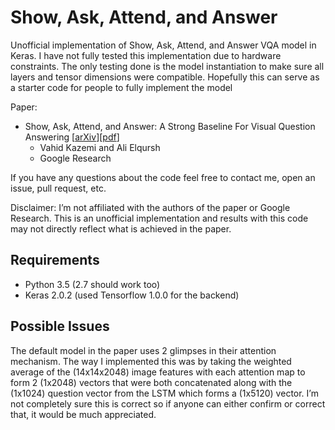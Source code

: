 # Show, Ask, Attend, and Answer

Unofficial implementation of Show, Ask, Attend, and Answer VQA model in Keras. I have not fully tested this implementation due to hardware constraints. The only testing done is the model instantiation to make sure all layers and tensor dimensions were compatible. Hopefully this can serve as a starter code for people to fully implement the model

Paper:
* Show, Ask, Attend, and Answer: A Strong Baseline For Visual Question Answering [[arXiv](https://arxiv.org/abs/1704.03162)][[pdf](https://arxiv.org/pdf/1704.03162.pdf)]
  * Vahid Kazemi and Ali Elqursh
  * Google Research

If you have any questions about the code feel free to contact me, open an issue, pull request, etc.

Disclaimer: I’m not affiliated with the authors of the paper or Google Research. This is an unofficial implementation and results with this code may not directly reflect what is achieved in the paper.

## Requirements ##
- Python 3.5 (2.7 should work too)
- Keras 2.0.2 (used Tensorflow 1.0.0 for the backend)

## Possible Issues ##
The default model in the paper uses 2 glimpses in their attention mechanism. The way I implemented this was by taking the weighted average of the (14x14x2048) image features with each attention map to form 2 (1x2048) vectors that were both concatenated along with the (1x1024) question vector from the LSTM which forms a (1x5120) vector. I’m not completely sure this is correct so if anyone can either confirm or correct that, it would be much appreciated.

